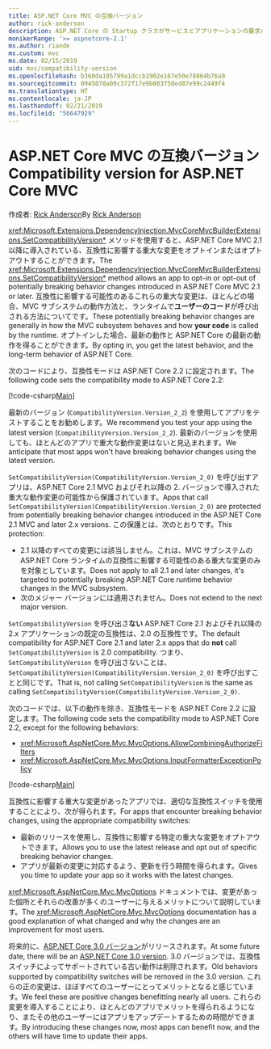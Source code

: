 ```yaml
---
title: ASP.NET Core MVC の互換バージョン
author: rick-anderson
description: ASP.NET Core の Startup クラスがサービスとアプリケーションの要求パイプラインをどのように構成しているかを説明します。
monikerRange: '>= aspnetcore-2.1'
ms.author: riande
ms.custom: mvc
ms.date: 02/15/2019
uid: mvc/compatibility-version
ms.openlocfilehash: b360da105799a1dccb1902e167e50e78864b76a9
ms.sourcegitcommit: 0945078a09c372f17e9b003758ed87e99c2449f4
ms.translationtype: HT
ms.contentlocale: ja-JP
ms.lasthandoff: 02/21/2019
ms.locfileid: "56647929"
---
```

# <a name="compatibility-version-for-aspnet-core-mvc"></a><span data-ttu-id="d3d63-103">ASP.NET Core MVC の互換バージョン</span><span class="sxs-lookup"><span data-stu-id="d3d63-103">Compatibility version for ASP.NET Core MVC</span></span>

<span data-ttu-id="d3d63-104">作成者: [Rick Anderson](https://twitter.com/RickAndMSFT)</span><span class="sxs-lookup"><span data-stu-id="d3d63-104">By [Rick Anderson](https://twitter.com/RickAndMSFT)</span></span>

<span data-ttu-id="d3d63-105"><xref:Microsoft.Extensions.DependencyInjection.MvcCoreMvcBuilderExtensions.SetCompatibilityVersion*> メソッドを使用すると、ASP.NET Core MVC 2.1 以降に導入されている、互換性に影響する重大な変更をオプトインまたはオプトアウトすることができます。</span><span class="sxs-lookup"><span data-stu-id="d3d63-105">The <xref:Microsoft.Extensions.DependencyInjection.MvcCoreMvcBuilderExtensions.SetCompatibilityVersion*> method allows an app to opt-in or opt-out of potentially breaking behavior changes introduced in ASP.NET Core MVC 2.1 or later.</span></span> <span data-ttu-id="d3d63-106">互換性に影響する可能性のあるこれらの重大な変更は、ほとんどの場合、MVC サブシステムの動作方法と、ランタイムで**ユーザーのコード**が呼び出される方法についてです。</span><span class="sxs-lookup"><span data-stu-id="d3d63-106">These potentially breaking behavior changes are generally in how the MVC subsystem behaves and how **your code** is called by the runtime.</span></span> <span data-ttu-id="d3d63-107">オプトインした場合、最新の動作と ASP.NET Core の最新の動作を得ることができます。</span><span class="sxs-lookup"><span data-stu-id="d3d63-107">By opting in, you get the latest behavior, and the long-term behavior of ASP.NET Core.</span></span>

<span data-ttu-id="d3d63-108">次のコードにより、互換性モードは ASP.NET Core 2.2 に設定されます。</span><span class="sxs-lookup"><span data-stu-id="d3d63-108">The following code sets the compatibility mode to ASP.NET Core 2.2:</span></span>

[!code-csharp[Main](compatibility-version/samples/2.x/CompatibilityVersionSample/Startup.cs?name=snippet1)]

<span data-ttu-id="d3d63-109">最新のバージョン (`CompatibilityVersion.Version_2_2`) を使用してアプリをテストすることをお勧めします。</span><span class="sxs-lookup"><span data-stu-id="d3d63-109">We recommend you test your app using the latest version (`CompatibilityVersion.Version_2_2`).</span></span> <span data-ttu-id="d3d63-110">最新のバージョンを使用しても、ほとんどのアプリで重大な動作変更はないと見込まれます。</span><span class="sxs-lookup"><span data-stu-id="d3d63-110">We anticipate that most apps won't have breaking behavior changes using the latest version.</span></span>

<span data-ttu-id="d3d63-111">`SetCompatibilityVersion(CompatibilityVersion.Version_2_0)` を呼び出すアプリは、ASP.NET Core 2.1 MVC およびそれ以降の 2. バージョンで導入された重大な動作変更の可能性から保護されています。</span><span class="sxs-lookup"><span data-stu-id="d3d63-111">Apps that call `SetCompatibilityVersion(CompatibilityVersion.Version_2_0)` are protected from potentially breaking behavior changes introduced in the ASP.NET Core 2.1 MVC and later 2.x versions.</span></span> <span data-ttu-id="d3d63-112">この保護とは、次のとおりです。</span><span class="sxs-lookup"><span data-stu-id="d3d63-112">This protection:</span></span>

* <span data-ttu-id="d3d63-113">2.1 以降のすべての変更には該当しません。これは、MVC サブシステムの ASP.NET Core ランタイムの互換性に影響する可能性のある重大な変更のみを対象としています。</span><span class="sxs-lookup"><span data-stu-id="d3d63-113">Does not apply to all 2.1 and later changes, it's targeted to potentially breaking ASP.NET Core runtime behavior changes in the MVC subsystem.</span></span>
* <span data-ttu-id="d3d63-114">次のメジャー バージョンには適用されません。</span><span class="sxs-lookup"><span data-stu-id="d3d63-114">Does not extend to the next major version.</span></span>

<span data-ttu-id="d3d63-115">`SetCompatibilityVersion` を呼び出さ**ない** ASP.NET Core 2.1 およびそれ以降の 2.x アプリケーションの既定の互換性は、2.0 の互換性です。</span><span class="sxs-lookup"><span data-stu-id="d3d63-115">The default compatibility for ASP.NET Core 2.1 and later 2.x apps that do **not** call `SetCompatibilityVersion` is 2.0 compatibility.</span></span> <span data-ttu-id="d3d63-116">つまり、`SetCompatibilityVersion` を呼び出さないことは、`SetCompatibilityVersion(CompatibilityVersion.Version_2_0)` を呼び出すことと同じです。</span><span class="sxs-lookup"><span data-stu-id="d3d63-116">That is, not calling `SetCompatibilityVersion` is the same as calling `SetCompatibilityVersion(CompatibilityVersion.Version_2_0)`.</span></span>

<span data-ttu-id="d3d63-117">次のコードでは、以下の動作を除き、互換性モードを ASP.NET Core 2.2 に設定します。</span><span class="sxs-lookup"><span data-stu-id="d3d63-117">The following code sets the compatibility mode to ASP.NET Core 2.2, except for the following behaviors:</span></span>

* <xref:Microsoft.AspNetCore.Mvc.MvcOptions.AllowCombiningAuthorizeFilters>
* <xref:Microsoft.AspNetCore.Mvc.MvcOptions.InputFormatterExceptionPolicy>

[!code-csharp[Main](compatibility-version/samples/2.x/CompatibilityVersionSample/Startup2.cs?name=snippet1)]

<span data-ttu-id="d3d63-118">互換性に影響する重大な変更があったアプリでは、適切な互換性スイッチを使用することにより、次が得られます。</span><span class="sxs-lookup"><span data-stu-id="d3d63-118">For apps that encounter breaking behavior changes, using the appropriate compatibility switches:</span></span>

* <span data-ttu-id="d3d63-119">最新のリリースを使用し、互換性に影響する特定の重大な変更をオプトアウトできます。</span><span class="sxs-lookup"><span data-stu-id="d3d63-119">Allows you to use the latest release and opt out of specific breaking behavior changes.</span></span>
* <span data-ttu-id="d3d63-120">アプリが最新の変更に対応するよう、更新を行う時間を得られます。</span><span class="sxs-lookup"><span data-stu-id="d3d63-120">Gives you time to update your app so it works with the latest changes.</span></span>

<span data-ttu-id="d3d63-121"><xref:Microsoft.AspNetCore.Mvc.MvcOptions> ドキュメントでは、変更があった個所とそれらの改善が多くのユーザーに与えるメリットについて説明しています。</span><span class="sxs-lookup"><span data-stu-id="d3d63-121">The <xref:Microsoft.AspNetCore.Mvc.MvcOptions> documentation has a good explanation of what changed and why the changes are an improvement for most users.</span></span>

<span data-ttu-id="d3d63-122">将来的に、[ASP.NET Core 3.0 バージョン](https://github.com/aspnet/Home/wiki/Roadmap)がリリースされます。</span><span class="sxs-lookup"><span data-stu-id="d3d63-122">At some future date, there will be an [ASP.NET Core 3.0 version](https://github.com/aspnet/Home/wiki/Roadmap).</span></span> <span data-ttu-id="d3d63-123">3.0 バージョンでは、互換性スイッチによってサポートされている古い動作は削除されます。</span><span class="sxs-lookup"><span data-stu-id="d3d63-123">Old behaviors supported by compatibility switches will be removed in the 3.0 version.</span></span> <span data-ttu-id="d3d63-124">これらの正の変更は、ほぼすべてのユーザーにとってメリットとなると感じています。</span><span class="sxs-lookup"><span data-stu-id="d3d63-124">We feel these are positive changes benefitting nearly all users.</span></span> <span data-ttu-id="d3d63-125">これらの変更を導入することにより、ほとんどのアプリでメリットを得られるようになり、またその他のユーザーにはアプリをアップデートするための時間ができます。</span><span class="sxs-lookup"><span data-stu-id="d3d63-125">By introducing these changes now, most apps can benefit now, and the others will have time to update their apps.</span></span>
